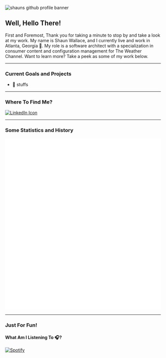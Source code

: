 ![shauns github profile banner](https://s.w-x.co/profile_banner_large.png)

## Well, Hello There!

First and Foremost, Thank you for taking a minute to stop by and take a look at my work.
My name is Shaun Wallace, and I currently live and work in Atlanta, Georgia 🍑. My role is a software architect with a specialization in consumer content and configuration management for The Weather Channel. Want to learn more? Take a peek as some of my work below.

---

### Current Goals and Projects

- 🚧 stuffs
---

### Where To Find Me?

[![LinkedIn Icon](https://s.w-x.co/linkedin_personal.png?v=at&w=100&h=100)](https://www.linkedin.com/in/shaunmwallace/)

---

### Some Statistics and History

![shauns gitub stats](./github-metrics.svg)

---

### Just For Fun!

#### What Am I Listening To 🎧?

[![Spotify](https://spotify-now-playing-nine-eta.vercel.app/api/spotify)](https://open.spotify.com/user/1245740323)
